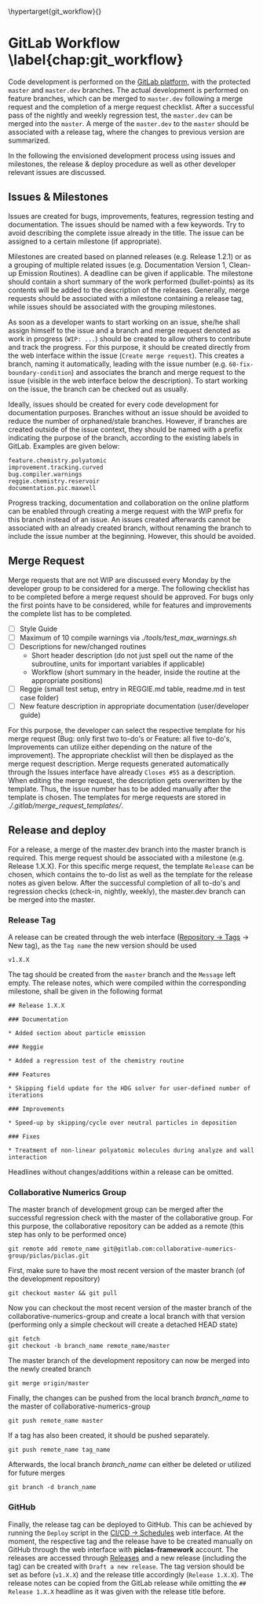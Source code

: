 \hypertarget{git_workflow}{}

# GitLab Workflow \label{chap:git_workflow}

Code development is performed on the [GitLab platform](https://gitlab.com/piclas/piclas), with the protected `master` and `master.dev` branches. The actual development is performed on feature branches, which can be merged to `master.dev` following a merge request and the completion of a merge request checklist. After a successful pass of the nightly and weekly regression test, the `master.dev` can be merged into the `master`. A merge of the `master.dev` to the `master` should be associated with a release tag, where the changes to previous version are summarized.

In the following the envisioned development process using issues and milestones, the release & deploy procedure as well as other developer relevant issues are discussed.

## Issues & Milestones
Issues are created for bugs, improvements, features, regression testing and documentation. The issues should be named with a few keywords. Try to avoid describing the complete issue already in the title. The issue can be assigned to a certain milestone (if appropriate).

Milestones are created based on planned releases (e.g. Release 1.2.1) or as a grouping of multiple related issues (e.g. Documentation Version 1, Clean-up Emission Routines). A deadline can be given if applicable. The milestone should contain a short summary of the work performed (bullet-points) as its contents will be added to the description of the releases. Generally, merge requests should be associated with a milestone containing a release tag, while issues should be associated with the grouping milestones.

As soon as a developer wants to start working on an issue, she/he shall assign himself to the issue and a branch and merge request denoted as work in progress (`WIP: ...`) should be created to allow others to contribute and track the progress. For this purpose, it should be created directly from the web interface within the issue (`Create merge request`). This creates a branch, naming it automatically, leading with the issue number (e.g. `60-fix-boundary-condition`) and associates the branch and merge request to the issue (visible in the web interface below the description). To start working on the issue, the branch can be checked out as usually.

Ideally, issues should be created for every code development for documentation purposes. Branches without an issue should be avoided to reduce the number of orphaned/stale branches. However, if branches are created outside of the issue context, they should be named with a prefix indicating the purpose of the branch, according to the existing labels in GitLab. Examples are given below:

    feature.chemistry.polyatomic
    improvement.tracking.curved
    bug.compiler.warnings
    reggie.chemistry.reservoir
    documentation.pic.maxwell

Progress tracking, documentation and collaboration on the online platform can be enabled through creating a merge request with the WIP prefix for this branch instead of an issue. An issues created afterwards cannot be associated with an already created branch, without renaming the branch to include the issue number at the beginning. However, this should be avoided.

## Merge Request

Merge requests that are not WIP are discussed every Monday by the developer group to be considered for a merge. The following checklist has to be completed before a merge request should be approved. For bugs only the first points have to be considered, while for features and improvements the complete list has to be completed.

* [ ] Style Guide
* [ ] Maximum of 10 compile warnings via *./tools/test_max_warnings.sh*
* [ ] Descriptions for new/changed routines
  * Short header description (do not just spell out the name of the subroutine, units for important variables if applicable)
  * Workflow (short summary in the header, inside the routine at the appropriate positions)
* [ ] Reggie (small test setup, entry in REGGIE.md table, readme.md in test case folder)
* [ ] New feature description in appropriate documentation (user/developer guide)

For this purpose, the developer can select the respective template for his merge request (Bug: only first two to-do's or Feature: all five to-do's, Improvements can utilize either depending on the nature of the improvement). The appropriate checklist will then be displayed as the merge request description. Merge requests generated automatically through the Issues interface have already `Closes #55` as a description. When editing the merge request, the description gets overwritten by the template. Thus, the issue number has to be added manually after the template is chosen. The templates for merge requests are stored in *./.gitlab/merge_request_templates/*.

## Release and deploy

For a release, a merge of the master.dev branch into the master branch is required. This merge request should be associated with a milestone (e.g. Release 1.X.X). For this specific merge request, the template `Release` can be chosen, which contains the to-do list as well as the template for the release notes as given below. After the successful completion of all to-do's and regression checks (check-in, nightly, weekly), the master.dev branch can be merged into the master.

### Release Tag

A release can be created through the web interface ([Repository -> Tags](https://gitlab.com/piclas/piclas/tags) -> New tag), as the `Tag name` the new version should be used

    v1.X.X

The tag should be created from the `master` branch and the `Message` left empty. The release notes, which were compiled within the corresponding milestone, shall be given in the following format

    ## Release 1.X.X

    ### Documentation

    * Added section about particle emission

    ### Reggie

    * Added a regression test of the chemistry routine

    ### Features

    * Skipping field update for the HDG solver for user-defined number of iterations

    ### Improvements

    * Speed-up by skipping/cycle over neutral particles in deposition

    ### Fixes

    * Treatment of non-linear polyatomic molecules during analyze and wall interaction

Headlines without changes/additions within a release can be omitted.

### Collaborative Numerics Group

The master branch of development group can be merged after the successful regression check with the master of the collaborative group. For this purpose, the collaborative repository can be added as a remote (this step has only to be performed once)

    git remote add remote_name git@gitlab.com:collaborative-numerics-group/piclas/piclas.git

First, make sure to have the most recent version of the master branch (of the development repository)

    git checkout master && git pull

Now you can checkout the most recent version of the master branch of the collaborative-numerics-group and create a local branch with that version (performing only a simple checkout will create a detached HEAD state)

    git fetch
    git checkout -b branch_name remote_name/master

The master branch of the development repository can now be merged into the newly created branch

    git merge origin/master

Finally, the changes can be pushed from the local branch *branch_name* to the master of collaborative-numerics-group

    git push remote_name master

If a tag has also been created, it should be pushed separately.

    git push remote_name tag_name

Afterwards, the local branch *branch_name* can either be deleted or utilized for future merges

    git branch -d branch_name

### GitHub

Finally, the release tag can be deployed to GitHub. This can be achieved by running the `Deploy` script in the [CI/CD -> Schedules](https://gitlab.com/piclas/piclas/pipeline_schedules) web interface. At the moment, the respective tag and the release have to be created manually on GitHub through the web interface with **piclas-framework** account. The releases are accessed through [Releases](https://github.com/piclas-framework/piclas/releases) and a new release (including the tag) can be created with `Draft a new release`. The tag version should be set as before (`v1.X.X`) and the release title accordingly (`Release 1.X.X`). The release notes can be copied from the GitLab release while omitting the `## Release 1.X.X` headline as it was given with the release title before.